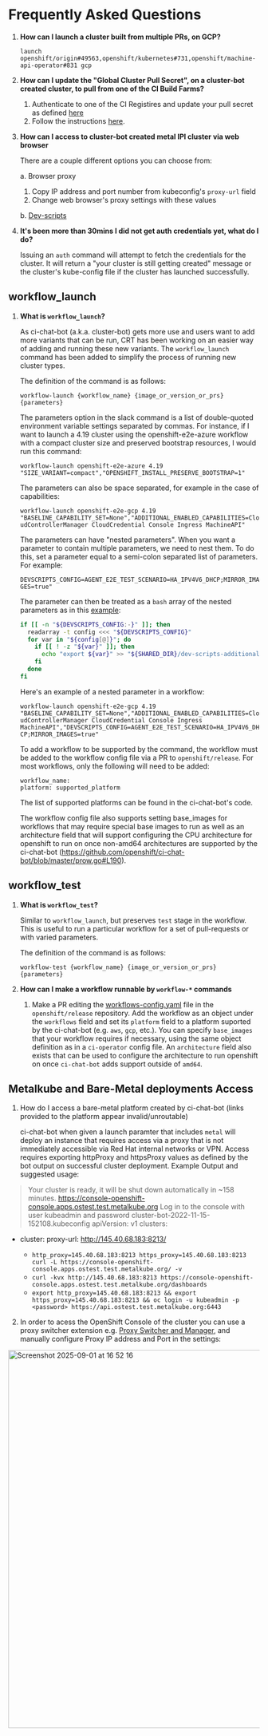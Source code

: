 # Frequently Asked Questions

1. **How can I launch a cluster built from multiple PRs, on GCP?**

    `launch openshift/origin#49563,openshift/kubernetes#731,openshift/machine-api-operator#831 gcp`


2. **How can I update the "Global Cluster Pull Secret", on a cluster-bot created cluster, to pull from one of the CI Build Farms?**

   1. Authenticate to one of the CI Registires and update your pull secret as defined [here](https://docs.ci.openshift.org/docs/how-tos/use-registries-in-build-farm/#how-do-i-log-in-to-pull-images-that-require-authentication)
   2. Follow the instructions [here](https://docs.openshift.com/container-platform/4.7/support/remote_health_monitoring/opting-out-of-remote-health-reporting.html#images-update-global-pull-secret_opting-out-remote-health-reporting).


3. **How can I access to cluster-bot created metal IPI cluster via web browser**

   There are a couple different options you can choose from:

   a. Browser proxy
   1. Copy IP address and port number from kubeconfig's `proxy-url` field
   2. Change web browser's proxy settings with these values
   
   b. [Dev-scripts](https://github.com/openshift-metal3/dev-scripts/#gui)


4. **It's been more than 30mins I did not get auth credentials yet, what do I do?**

   Issuing an `auth` command will attempt to fetch the credentials for the cluster.  It will return a "your cluster is still getting created" message or the cluster's kube-config file if the cluster has launched successfully.

## workflow_launch
1. **What is `workflow_launch`?**

   As ci-chat-bot (a.k.a. cluster-bot) gets more use and users want to add more variants that can be run, CRT has been working on an easier way of adding and running these new variants. The `workflow_launch` command has been added to simplify the process of running new cluster types. 

   The definition of the command is as follows:

   `workflow-launch {workflow_name} {image_or_version_or_prs} {parameters}`

   The parameters option in the slack command is a list of double-quoted environment variable settings separated by commas. For instance, if I want to launch a 4.19 cluster using the openshift-e2e-azure workflow with a compact cluster size and preserved bootstrap resources, I would run this command:

   `workflow-launch openshift-e2e-azure 4.19 "SIZE_VARIANT=compact","OPENSHIFT_INSTALL_PRESERVE_BOOTSTRAP=1"`

   The parameters can also be space separated, for example in the case of capabilities:
 
   `workflow-launch openshift-e2e-gcp 4.19 "BASELINE_CAPABILITY_SET=None","ADDITIONAL_ENABLED_CAPABILITIES=CloudControllerManager CloudCredential Console Ingress MachineAPI"`

   The parameters can have "nested parameters". When you want a parameter to contain multiple parameters, we need to nest them. To do this, set
   a parameter equal to a semi-colon separated list of parameters. For example:

   `DEVSCRIPTS_CONFIG=AGENT_E2E_TEST_SCENARIO=HA_IPV4V6_DHCP;MIRROR_IMAGES=true"`

   The parameter can then be treated as a `bash` array of the nested parameters as in this [example](https://github.com/openshift/release/blob/7c9e17caab51f23303d648a5f2f491f770c72c35/ci-operator/step-registry/baremetalds/devscripts/setup/baremetalds-devscripts-setup-commands.sh#L167-L178):

   ```bash
   if [[ -n "${DEVSCRIPTS_CONFIG:-}" ]]; then
     readarray -t config <<< "${DEVSCRIPTS_CONFIG}"
     for var in "${config[@]}"; do
       if [[ ! -z "${var}" ]]; then
         echo "export ${var}" >> "${SHARED_DIR}/dev-scripts-additional-config"
       fi
     done
   fi
   ```

   Here's an example of a nested parameter in a workflow:

   `workflow-launch openshift-e2e-gcp 4.19 "BASELINE_CAPABILITY_SET=None","ADDITIONAL_ENABLED_CAPABILITIES=CloudControllerManager CloudCredential Console Ingress MachineAPI","DEVSCRIPTS_CONFIG=AGENT_E2E_TEST_SCENARIO=HA_IPV4V6_DHCP;MIRROR_IMAGES=true"`

   To add a workflow to be supported by the command, the workflow must be added to the workflow config file via a PR to `openshift/release`. For most workflows, only the following will need to be added:
   ```
   workflow_name:
   platform: supported_platform
   ```

   The list of supported platforms can be found in the ci-chat-bot's code.

   The workflow config file also supports setting base_images for workflows that may require special base images to run as well as an architecture field that will support configuring the CPU architecture for openshift to run on once non-amd64 architectures are supported by the ci-chat-bot (https://github.com/openshift/ci-chat-bot/blob/master/prow.go#L190).

## workflow_test
1. **What is `workflow_test`?**

   Similar to `workflow_launch`, but preserves `test` stage in the workflow. This is useful to run a particular workflow for a set of pull-requests or with varied parameters.

   The definition of the command is as follows:

   `workflow-test {workflow_name} {image_or_version_or_prs} {parameters}`


2. **How can I make a workflow runnable by `workflow-*` commands**

   1. Make a PR editing the
      [workflows-config.yaml](https://github.com/openshift/release/blob/master/core-services/ci-chat-bot/workflows-config.yaml)
      file in the `openshift/release` repository. Add the workflow as an object
      under the `workflows` field and set its `platform` field to a platform
      suported by the ci-chat-bot (e.g. `aws`, `gcp`, etc.). You can specify
      `base_images` that your workflow requires if necessary, using the same object
      definition as in a `ci-operator` config file. An `architecture` field also
      exists that can be used to configure the architecture to run openshift on
      once `ci-chat-bot` adds support outside of `amd64`.


## Metalkube and Bare-Metal deployments Access
1. How do I access a bare-metal platform created by ci-chat-bot (links provided to the platform appear invalid/unroutable)

    ci-chat-bot when given a launch paramter that includes `metal` will deploy an instance that requires access via a proxy that is not immediately accessible via Red Hat internal networks or VPN. Access requires exporting httpProxy and httpsProxy values as defined by the bot output on successful cluster deployment. 
    Example Output and suggested usage:
>    Your cluster is ready, it will be shut down automatically in ~158 minutes.
https://console-openshift-console.apps.ostest.test.metalkube.org
Log in to the console with user kubeadmin and password <redacted>
cluster-bot-2022-11-15-152108.kubeconfig
apiVersion: v1
clusters:
- cluster:
    proxy-url: http://145.40.68.183:8213/


    - `http_proxy=145.40.68.183:8213 https_proxy=145.40.68.183:8213 curl -L https://console-openshift-console.apps.ostest.test.metalkube.org/ -v`
    - `curl -kvx http://145.40.68.183:8213 https://console-openshift-console.apps.ostest.test.metalkube.org/dashboards`
    - `export http_proxy=145.40.68.183:8213 && export https_proxy=145.40.68.183:8213 && oc login -u kubeadmin -p <password> https://api.ostest.test.metalkube.org:6443`
 
2. In order to acess the OpenShift Console of the cluster you can use a proxy switcher extension e.g. [Proxy Switcher and Manager](https://chromewebstore.google.com/detail/proxy-switcher-and-manage/onnfghpihccifgojkpnnncpagjcdbjod?hl=en), and manually configure Proxy IP address and Port in the settings:
<img width="1373" height="758" alt="Screenshot 2025-09-01 at 16 52 16" src="https://github.com/user-attachments/assets/5e641466-2ea4-4dbc-b054-22d6d822ade0" />

   
